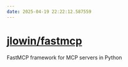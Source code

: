```yaml
---
date: 2025-04-19 22:22:12.587559
---
```


# [jlowin/fastmcp](https://github.com/jlowin/fastmcp)

FastMCP framework for MCP servers in Python
